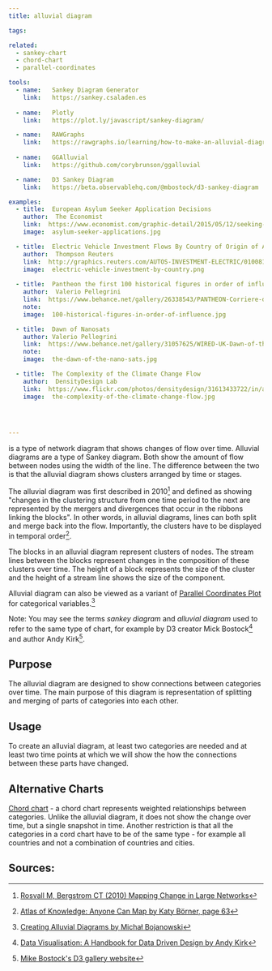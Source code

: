 ```yaml
---
title: alluvial diagram

tags:

related:
  - sankey-chart
  - chord-chart
  - parallel-coordinates

tools:
  - name:   Sankey Diagram Generator
    link:   https://sankey.csaladen.es
    
  - name:   Plotly
    link:   https://plot.ly/javascript/sankey-diagram/

  - name:   RAWGraphs
    link:   https://rawgraphs.io/learning/how-to-make-an-alluvial-diagram/
    
  - name:   GGAlluvial
    link:   https://github.com/corybrunson/ggalluvial

  - name:   D3 Sankey Diagram
    link:   https://beta.observablehq.com/@mbostock/d3-sankey-diagram 

examples:
  - title:  European Asylum Seeker Application Decisions
    author:  The Economist
    link:  https://www.economist.com/graphic-detail/2015/05/12/seeking-safety
    image:  asylum-seeker-applications.jpg

  - title:  Electric Vehicle Investment Flows By Country of Origin of Automaker
    author:  Thompson Reuters
    link:  http://graphics.reuters.com/AUTOS-INVESTMENT-ELECTRIC/010081ZB3HD/index.html
    image:  electric-vehicle-investment-by-country.png
    
  - title:  Pantheon the first 100 historical figures in order of influence
    author:  Valerio Pellegrini
    link:  https://www.behance.net/gallery/26338543/PANTHEON-Corriere-della-Sera-La-Lettura-181
    note: 
    image:  100-historical-figures-in-order-of-influence.jpg

  - title:  Dawn of Nanosats
    author: Valerio Pellegrini
    link:  https://www.behance.net/gallery/31057625/WIRED-UK-Dawn-of-the-Nanosats
    note: 
    image:  the-dawn-of-the-nano-sats.jpg

  - title:  The Complexity of the Climate Change Flow
    author:  DensityDesign Lab
    link:  https://www.flickr.com/photos/densitydesign/31613433722/in/album-72157677740884236/
    image:  the-complexity-of-the-climate-change-flow.jpg
  



---
```


is a type of network diagram that shows changes of flow over time. Alluvial diagrams are a type of Sankey diagram. Both show the amount of flow between nodes using the width of the line. The difference between the two is that the alluvial diagram shows clusters arranged by time or stages.

<!--more-->

The alluvial diagram was first described in 2010[^1] and defined as showing "changes in the clustering structure from one time period to the next are represented by the mergers and divergences that occur in the ribbons linking the blocks". In other words, in alluvial diagrams, lines can both split and merge back into the flow. Importantly, the clusters have to be displayed in temporal order[^3].


The blocks in an alluvial diagram represent clusters of nodes. The stream lines between the blocks represent changes in the composition of these clusters over time. The height of a block represents the size of the cluster and the height of a stream line shows the size of the component.

Alluvial diagram can also be viewed as a variant of [Parallel Coordinates Plot](/parallel-coordinates) for categorical variables.[^4]

Note: You may see the terms *sankey diagram* and *alluvial diagram* used to refer to the same type of chart, for example by D3 creator Mick Bostock[^5] and author Andy Kirk[^6].
 
## Purpose
The alluvial diagram are designed to show connections between categories over time. The main purpose of this diagram is representation of splitting and merging of parts of categories into each other. 

## Usage
To create an alluvial diagram, at least two categories are needed and at least two time points at which we will show the how the connections between these parts have changed.

## Alternative Charts

[Chord chart](chord-chart) - a chord chart represents weighted relationships between categories. Unlike the alluvial diagram, it does not show the change over time, but a single snapshot in time. Another restriction is that all the categories in a cord chart have to be of the same type - for example all countries and not a combination of countries and cities.

## Sources:

[^1]: [Rosvall M, Bergstrom CT (2010) Mapping Change in Large Networks](https://arxiv.org/pdf/0812.1242.pdf)
[^2]: [M. Schmidt, Energy use in a passenger car](https://Www.Ifu.Com/En/e-Sankey/Sankey-Diagram/)
[^3]: [Atlas of Knowledge: Anyone Can Map by Katy Börner, page 63](https://books.google.com/books?id=Fe-cBwAAQBAJ&pg=PA63&lpg=PA63&dq=alluvial+diagram+ribbons&source=bl&ots=kELwexv5TN&sig=ACfU3U0C3u3tM4f7B3LTesoUHajwArSEVg&hl=en&sa=X&ved=2ahUKEwjlsv7Sz5DhAhUixIUKHYChAAI4ChDoATADegQICBAB#v=onepage&q=alluvial%20diagram%20ribbons&f=false)
[^4]: [Creating Alluvial Diagrams by Michał Bojanowski](https://cran.r-project.org/web/packages/alluvial/vignettes/alluvial.html)
[^5]: [Data Visualisation: A Handbook for Data Driven Design by Andy Kirk](https://books.google.com/books?id=wNpsDAAAQBAJ&lpg=PA190&dq=alluvial%20diagram&pg=PA190#v=onepage&q=alluvial%20diagram&f=false)
[^6]: [Mike Bostock's D3 gallery website](https://bost.ocks.org/mike/sankey/)
